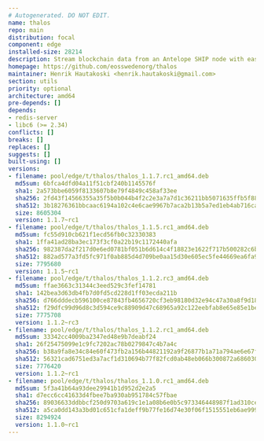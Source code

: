 ```yaml
---
# Autogenerated. DO NOT EDIT.
name: thalos
repo: main
distribution: focal
component: edge
installed-size: 28214
description: Stream blockchain data from an Antelope SHIP node with ease.
homepage: https://github.com/eosswedenorg/thalos
maintainer: Henrik Hautakoski <henrik.hautakoski@gmail.com>
section: utils
priority: optional
architecture: amd64
pre-depends: []
depends:
- redis-server
- libc6 (>= 2.34)
conflicts: []
breaks: []
replaces: []
suggests: []
built-using: []
versions:
- filename: pool/edge/t/thalos/thalos_1.1.7.rc1_amd64.deb
  md5sum: 6bfca4dfd04a11f51cbf240b1145576f
  sha1: 2a573bbe6059f8133607b8e79f4849c458af33ee
  sha256: 2fd43f14566355a35f5b0b044b4f2c2e3a7a7d1c36211bb5071635ffb5f88c67
  sha512: 3b18276361bbcaac6194a102c4e6cae9967b7aca2b13b5a7ed1eb4ab716caed3292510d5fc6ee1557d6446e90978ef7fd1737913356d9ef9afe60fbd6160017b
  size: 8605304
  version: 1.1.7~rc1
- filename: pool/edge/t/thalos/thalos_1.1.5.rc1_amd64.deb
  md5sum: fc55d910cb621f1ecd56fb0c32330383
  sha1: 1ffa41ad28ba3ec173f3cf0a22b19c1172440afa
  sha256: 982387da2f217d0e6ed0781bf051b6d614c4f18823e1622f717b500282c6bd1c
  sha512: 882ad577a3fd5fc971f0ab885d4d709be0aa15d30e605ec5fe44669ea6fa9c0f4526372de2a75754877bb063f126e67034ad54b424a9466ac0ea37c732449c57
  size: 7795680
  version: 1.1.5~rc1
- filename: pool/edge/t/thalos/thalos_1.1.2.rc3_amd64.deb
  md5sum: ffae3663c31344c3eed529c3fef14781
  sha1: 142bea3d63db4fb7d0fd5cd228d1ff03ecda211b
  sha256: d766dddecb596100ce87843fb4656720cf3eb98180d32e94c47a30a8f9d180a6
  sha512: f29dfc99d96d8c3d594ce9c88909d47c68965a92c122eebfab8e65e85e1bec7c3d2f4b7ddd5cd97483d89437a250dd18e29a3268e8e1becf92c4f02b095181ec
  size: 7775708
  version: 1.1.2~rc3
- filename: pool/edge/t/thalos/thalos_1.1.2.rc1_amd64.deb
  md5sum: 33342cc4009ba2347ed48e9b7deabf24
  sha1: 26f25475099e1c9fc7202ac78b0279847c4b7a4c
  sha256: b38a9fa8e34c84e60f473fb2a156b44821192a9f26877b1a71a794ae6e67f0f6
  sha512: 56321cad6751ed3a7acf1d310694b77f82fcd0ab48eb066b300872a686030542ca5bc5ceed54b2a4dde5b7698e1e16d9e0c5ea3a441d2f9b497c813f1475a878
  size: 7776420
  version: 1.1.2~rc1
- filename: pool/edge/t/thalos/thalos_1.1.0.rc1_amd64.deb
  md5sum: 5f3a41b64a93dee29941b1d952d2e2a5
  sha1: d7ecc6cc41633d4fbee7ba930ab951784c57fbae
  sha256: 89036633ddbbcf250d9703a619c1e1a08b6e0b5c973346448987f1ad310ceae1
  sha512: a5ca0dd143a3bd01c651cfa1deff9b77fe16d74e30f06f1515551eb6ae999ba77c062e3a8d22e85d5fe8f2fad7b22b40b7fbe57d63a0e523c3a82168318ff80b
  size: 8294924
  version: 1.1.0~rc1
---
```

